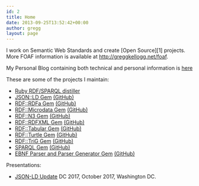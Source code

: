 ```yaml
---
id: 2
title: Home
date: 2013-09-25T13:52:42+00:00
author: gregg
layout: page
---
```

<div about='http://greggkellogg.net/foaf#me' typeof='foaf:Person'>
  <link href="http://greggkellogg.net/" rel="foaf:homepage" />
  
  <p>
    I work on Semantic Web Standards and create [Open Source][1] projects. More FOAF information is available at <a href="http://greggkellogg.net/foaf">http://greggkellogg.net/foaf</a>.
  </p>
  
  <p>
    My Personal Blog containing both technical and personal information is <a href='/blog/' rel='foaf:weblog'>here</a>
  </p>
  
  <p>
    These are some of the projects I maintain:
  </p>
  
  <ul>
    <li>
      <a href="http://rdf.greggkellogg.net/">Ruby RDF/SPARQL distiller</a>
    </li>
    <li>
      <a href="http://rubygems.org/gems/json-ld" title="RubyGems">JSON::LD Gem</a> <a href="http://github.com/ruby-rdf/json-ld" title="GitHub">(GitHub)</a>
    </li>
    <li>
      <a href="http://rubygems.org/gems/rdf-rdfa" title="RubyGems">RDF::RDFa Gem</a> <a href="http://github.com/ruby-rdf/rdf-rdfa" title="GitHub">(GitHub)</a>
    </li>
    <li>
      <a href="http://rubygems.org/gems/rdf-microdata" title="RubyGems">RDF::Microdata Gem</a> <a href="http://github.com/ruby-rdf/rdf-microdata" title="GitHub">(GitHub)</a>
    </li>
    <li>
      <a href="http://rubygems.org/gems/rdf-n3" title="RubyGems">RDF::N3 Gem</a> <a href="http://github.com/ruby-rdf/rdf-n3" title="GitHub">(GitHub)</a>
    </li>
    <li>
      <a href="http://rubygems.org/gems/rdf-rdfxml" title="RubyGems">RDF::RDFXML Gem</a> <a href="http://github.com/ruby-rdf/rdf-rdfxml" title="GitHub">(GitHub)</a>
    </li>
    <li>
      <a href="http://rubygems.org/gems/rdf-tabular" title="RubyGems">RDF::Tabular Gem</a> <a href="http://github.com/ruby-rdf/rdf-tabular" title="GitHub">(GitHub)</a>
    </li>
    <li>
      <a href="http://rubygems.org/gems/rdf-turtle" title="RubyGems">RDF::Turtle Gem</a> <a href="http://github.com/ruby-rdf/rdf-turtle" title="GitHub">(GitHub)</a>
    </li>
    <li>
      <a href="http://rubygems.org/gems/rdf-trig" title="RubyGems">RDF::TriG Gem</a> <a href="http://github.com/ruby-rdf/rdf-trig" title="GitHub">(GitHub)</a>
    </li>
    <li>
      <a href="http://rubygems.org/gems/sparql" title="RubyGems">SPARQL Gem</a> <a href="http://github.com/ruby-rdf/sparql" title="GitHub">(GitHub)</a>
    </li>
    <li>
      <a href="http://rubygems.org/gems/ebnf" title="RubyGems">EBNF Parser and Parser Generator Gem</a> <a href="http://github.com/gkellogg/ebnf" title="GitHub">(GitHub)</a>
    </li>
  </ul>

  Presentations:

  <ul>
    <li><a href="presentations/JSON-LD-Update-DC-2017/index.html">JSON-LD Update</a> DC 2017, October 2017, Washington DC.</li>
  </ul>
</div>